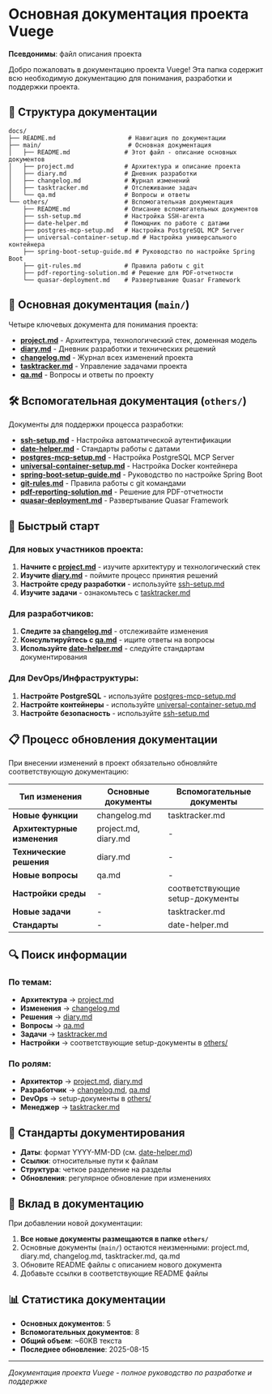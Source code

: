 # Основная документация проекта Vuege

**Псевдонимы**: файл описания проекта

Добро пожаловать в документацию проекта Vuege! Эта папка содержит всю необходимую документацию для понимания, разработки и поддержки проекта.

## 📁 Структура документации

```
docs/
├── README.md                    # Навигация по документации
├── main/                        # Основная документация
│   ├── README.md               # Этот файл - описание основных документов
│   ├── project.md              # Архитектура и описание проекта
│   ├── diary.md                # Дневник разработки
│   ├── changelog.md            # Журнал изменений
│   ├── tasktracker.md          # Отслеживание задач
│   └── qa.md                   # Вопросы и ответы
└── others/                     # Вспомогательная документация
    ├── README.md               # Описание вспомогательных документов
    ├── ssh-setup.md            # Настройка SSH-агента
    ├── date-helper.md          # Помощник по работе с датами
    ├── postgres-mcp-setup.md   # Настройка PostgreSQL MCP Server
    ├── universal-container-setup.md # Настройка универсального контейнера
    ├── spring-boot-setup-guide.md # Руководство по настройке Spring Boot
    ├── git-rules.md            # Правила работы с git
    ├── pdf-reporting-solution.md # Решение для PDF-отчетности
    └── quasar-deployment.md    # Развертывание Quasar Framework
```

## 🎯 Основная документация (`main/`)

Четыре ключевых документа для понимания проекта:

- **[project.md](project.md)** - Архитектура, технологический стек, доменная модель
- **[diary.md](diary.md)** - Дневник разработки и технических решений
- **[changelog.md](changelog.md)** - Журнал всех изменений проекта
- **[tasktracker.md](tasktracker.md)** - Управление задачами проекта
- **[qa.md](qa.md)** - Вопросы и ответы по проекту

## 🛠️ Вспомогательная документация (`others/`)

Документы для поддержки процесса разработки:

- **[ssh-setup.md](../others/ssh-setup.md)** - Настройка автоматической аутентификации
- **[date-helper.md](../others/date-helper.md)** - Стандарты работы с датами
- **[postgres-mcp-setup.md](../others/postgres-mcp-setup.md)** - Настройка PostgreSQL MCP Server
- **[universal-container-setup.md](../others/universal-container-setup.md)** - Настройка Docker контейнера
- **[spring-boot-setup-guide.md](../others/spring-boot-setup-guide.md)** - Руководство по настройке Spring Boot
- **[git-rules.md](../others/git-rules.md)** - Правила работы с git командами
- **[pdf-reporting-solution.md](../others/pdf-reporting-solution.md)** - Решение для PDF-отчетности
- **[quasar-deployment.md](../others/quasar-deployment.md)** - Развертывание Quasar Framework

## 🚀 Быстрый старт

### Для новых участников проекта:

1. **Начните с [project.md](project.md)** - изучите архитектуру и технологический стек
2. **Изучите [diary.md](diary.md)** - поймите процесс принятия решений
3. **Настройте среду разработки** - используйте [ssh-setup.md](../others/ssh-setup.md)
4. **Изучите задачи** - ознакомьтесь с [tasktracker.md](tasktracker.md)

### Для разработчиков:

1. **Следите за [changelog.md](changelog.md)** - отслеживайте изменения
2. **Консультируйтесь с [qa.md](qa.md)** - ищите ответы на вопросы
3. **Используйте [date-helper.md](../others/date-helper.md)** - следуйте стандартам документирования

### Для DevOps/Инфраструктуры:

1. **Настройте PostgreSQL** - используйте [postgres-mcp-setup.md](../others/postgres-mcp-setup.md)
2. **Настройте контейнеры** - используйте [universal-container-setup.md](../others/universal-container-setup.md)
3. **Настройте безопасность** - используйте [ssh-setup.md](../others/ssh-setup.md)

## 📋 Процесс обновления документации

При внесении изменений в проект обязательно обновляйте соответствующую документацию:

| Тип изменения | Основные документы | Вспомогательные документы |
|---------------|-------------------|---------------------------|
| **Новые функции** | changelog.md | tasktracker.md |
| **Архитектурные изменения** | project.md, diary.md | - |
| **Технические решения** | diary.md | - |
| **Новые вопросы** | qa.md | - |
| **Настройки среды** | - | соответствующие setup-документы |
| **Новые задачи** | - | tasktracker.md |
| **Стандарты** | - | date-helper.md |

## 🔍 Поиск информации

### По темам:
- **Архитектура** → [project.md](project.md)
- **Изменения** → [changelog.md](changelog.md)
- **Решения** → [diary.md](diary.md)
- **Вопросы** → [qa.md](qa.md)
- **Задачи** → [tasktracker.md](tasktracker.md)
- **Настройки** → соответствующие setup-документы в [others/](../others/)

### По ролям:
- **Архитектор** → [project.md](project.md), [diary.md](diary.md)
- **Разработчик** → [changelog.md](changelog.md), [qa.md](qa.md)
- **DevOps** → setup-документы в [others/](../others/)
- **Менеджер** → [tasktracker.md](tasktracker.md)

## 📝 Стандарты документирования

- **Даты**: формат YYYY-MM-DD (см. [date-helper.md](../others/date-helper.md))
- **Ссылки**: относительные пути к файлам
- **Структура**: четкое разделение на разделы
- **Обновления**: регулярное обновление при изменениях

## 🤝 Вклад в документацию

При добавлении новой документации:

1. **Все новые документы размещаются в папке `others/`**
2. Основные документы (`main/`) остаются неизменными: project.md, diary.md, changelog.md, tasktracker.md, qa.md
3. Обновите README файлы с описанием нового документа
4. Добавьте ссылки в соответствующие README файлы

## 📊 Статистика документации

- **Основных документов**: 5
- **Вспомогательных документов**: 8
- **Общий объем**: ~60KB текста
- **Последнее обновление**: 2025-08-15

---

*Документация проекта Vuege - полное руководство по разработке и поддержке*
